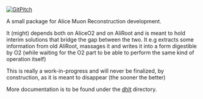 
[![GitPitch](https://gitpitch.com/assets/badge.svg)](https://gitpitch.com/mrrtf/alo/master?grs=github&t=white)

A small package for Alice Muon Reconstruction development.

It (might) depends both on AliceO2 and on AliRoot and is meant to hold
interim solutions that bridge the gap between the two.  It e.g extracts
some information from old AliRoot, massages it and writes it into a form
digestible by O2 (while waiting for the O2 part to be able to perform
the same kind of operation itself)

This is really a work-in-progress and will never be finalized, by
construction, as it is meant to disappear (the sooner the better)

More documentation is to be found under the [dhlt](dhlt/README.md) directory.
